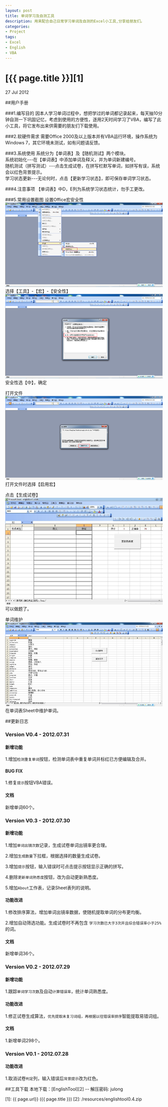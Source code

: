```yaml
---
layout: post
title: 单词学习及自测工具
description: 用来配合自己日常学习单词及自测的Excel小工具,分享给朋友们。
categories:
- Project
tags:
- Excel
- English
- VBA
---
```


# [{{ page.title }}][1]

27 Jul 2012

##用户手册


###1.编写目的
因本人学习单词过程中，想把学过的单词都记录起来，每天抽10分钟自测一下巩固记忆，考虑到使用的方便性，逐用2天时间学习了VBA，编写了此小工具，将它发布出来供需要的朋友们下载使用。

###2.软硬件需求
需要Office 2000及以上版本并有VBA运行环境，操作系统为Windows 7，其它环境未测试，如有问题请反馈。

###3.系统使用
系统分为【单词表】及【随机测试】两个模块。  
系统初始化---在【单词表】中添加单词及释义，并为单词新建编号。  
随机测试（拼写测试）---点击生成试卷，在拼写栏默写单词，如拼写有误，系统会以红色背景提示。  
学习状态更新---无论何时，点击【更新学习状态】，即可保存单词学习状态。  

###4.注意事项
【单词表】中D，E列为系统学习状态统计，勿手工更改。

###5.常用设置截图
设置Office宏安全性
![Line](/photos/englishtool/englishtool-1.png)
选择【工具】-【宏】-【安全性】
![Line](/photos/englishtool/englishtool-2.png)
安全性选【中】，确定

打开文件
![Line](/photos/englishtool/englishtool-3.png)
打开文件时选择【启用宏】

点击【生成试卷】
![Line](/photos/englishtool/englishtool-7.jpg)
可以做题了。

单词维护
![Line](/photos/englishtool/englishtool-6.png)
在单词表Sheet中维护单词。

##更新日志

### Version V0.4 - 2012.07.31

#### 新增功能

1.增加`检测重复单词`按钮，检测单词表中重复单词并标红已方便编辑及合并。

#### BUG FIX

1.修复`提示`按钮VBA错误。 

#### 文档

新增单词60个。  


### Version V0.3 - 2012.07.30

#### 新增功能

1.增加`单词出镜次数`记录，生成试卷单词出镜率更合理。

2.增加`生成数量`下拉框，根据选择的数量生成试卷。

3.增加`提示`按钮，输入错误时可点击提示按钮显示正确的拼写。

4.删除`更新单词熟悉度`按钮，改为自动更新熟悉度。

5.增加`About`工作表，记录Sheet表列的说明。 

#### 功能改进

1.修改排序算法，增加单词出镜率数据，使随机提取单词的分布更均衡。

2.增加自动筛选功能。生成试卷时不再包含 `学习次数已大于3次并且综合错误率小于25%` 的词。  

#### 文档

新增单词36个。  


### Version V0.2 - 2012.07.29

#### 新增功能

1.跟踪`单词学习次数`及自动`计算错误率`，统计单词熟悉度。

#### 功能改进

1.修正试卷生成算法，`优先提取未复习词组，再根据以往错误率排序`智能提取易错词组。

#### 文档

1.新增单词298个。  


### Version V0.1 - 2012.07.28

#### 功能改进

1.取消试卷`判定`列，输入错误后`背景提示`改为红色。


##工具下载
本地下载：[EnglishTool][2] -- 解压密码: julong


[1]:    {{ page.url}}  ({{ page.title }})
[2]: /resources/englishtool0.4.zip
